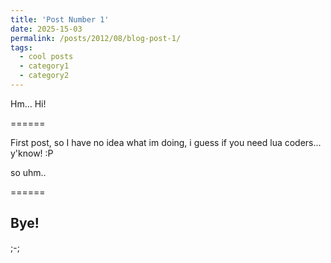 ```yaml
---
title: 'Post Number 1'
date: 2025-15-03
permalink: /posts/2012/08/blog-post-1/
tags:
  - cool posts
  - category1
  - category2
---
```


Hm... Hi!

======

First post, so I have no idea what im doing, i guess if you need lua coders... y'know! :P


so uhm..

======

Bye!
------

;-;